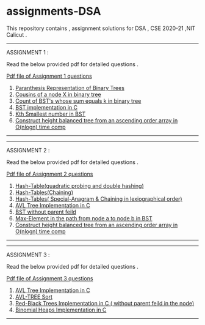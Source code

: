 # assignments-DSA

This repository contains , assignment solutions for DSA , CSE 2020-21 ,NIT Calicut . 

_______________________________________________________________________________________________

ASSIGNMENT 1  :

Read the below provided pdf for detailed questions .

<a href = "https://github.com/karthik-siru/assignments-DSA/blob/master/assignment1/CS2094D_Assignment_1_new.pdf"> Pdf file of Assignment 1 questions </a>

1. <a href = "https://github.com/karthik-siru/assignments-DSA/blob/master/assignment1/1.c"> Paranthesis Representation of Binary Trees </a>
2. <a href = "https://github.com/karthik-siru/assignments-DSA/blob/master/assignment1/2.c"> Cousins of a node X in binary tree </a>
3. <a href = "https://github.com/karthik-siru/assignments-DSA/blob/master/assignment1/3.c"> Count of BST's whose sum equals k in binary tree </a>
4. <a href = "https://github.com/karthik-siru/assignments-DSA/blob/master/assignment1/4.c"> BST implementation in C  </a>
5. <a href = "https://github.com/karthik-siru/assignments-DSA/blob/master/assignment1/5.c"> Kth Smallest number in BST </a>
6. <a href = "https://github.com/karthik-siru/assignments-DSA/blob/master/assignment1/6.c"> Construct height balanced tree from an ascending order array in O(nlogn) time comp </a>

________________________________________________________________________________________________

_______________________________________________________________________________________________

ASSIGNMENT 2  :

Read the below provided pdf for detailed questions .

<a href = "https://github.com/karthik-siru/assignments-DSA/blob/master/assignment2/CS2094D_Assignment_2_updated.pdf"> Pdf file of Assignment 2 questions </a>

1. <a href = "https://github.com/karthik-siru/assignments-DSA/blob/master/assignment2/1.c"> Hash-Table(quadratic probing and double hashing) </a>
2. <a href = "https://github.com/karthik-siru/assignments-DSA/blob/master/assignment2/2.c"> Hash-Tables(Chaining) </a>
3. <a href = "https://github.com/karthik-siru/assignments-DSA/blob/master/assignment2/3.c"> Hash-Tables( Special-Anagram & Chaining in lexiographical order) </a>
4. <a href = "https://github.com/karthik-siru/assignments-DSA/blob/master/assignment3/1.c"> AVL Tree Implementation in C </a>
5. <a href = "https://github.com/karthik-siru/assignments-DSA/blob/master/assignment2/5.c"> BST without parent feild  </a>
6. <a href = "https://github.com/karthik-siru/assignments-DSA/blob/master/assignment2/6.c"> Max-Element in the path from node a to node b in BST </a>
7. <a href = "https://github.com/karthik-siru/assignments-DSA/blob/master/assignment2/7.c"> Construct height balanced tree from an ascending order array in O(nlogn) time comp </a>

________________________________________________________________________________________________

_______________________________________________________________________________________________

ASSIGNMENT 3  :

Read the below provided pdf for detailed questions .

<a href = "https://github.com/karthik-siru/assignments-DSA/blob/master/assignment3/CS2094D_Assignment_3_.pdf"> Pdf file of Assignment 3 questions </a>

1. <a href = "https://github.com/karthik-siru/assignments-DSA/blob/master/assignment3/1.c"> AVL Tree Implementation in C </a>
2. <a href = "https://github.com/karthik-siru/assignments-DSA/blob/master/assignment3/2.c"> AVL-TREE Sort  </a>
3. <a href = "https://github.com/karthik-siru/assignments-DSA/blob/master/assignment3/3.c"> Red-Black Trees Implementation in C ( without parent feild in the node)</a>
4. <a href = "https://github.com/karthik-siru/assignments-DSA/blob/master/assignment3/4.c"> Binomial Heaps Implementation in C </a>

________________________________________________________________________________________________

